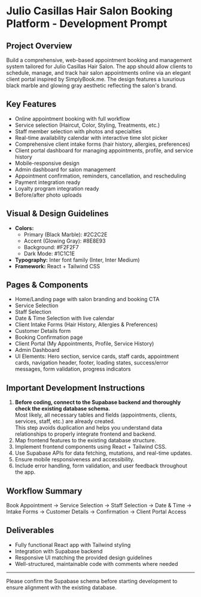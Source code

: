 # Julio Casillas Hair Salon Booking Platform - Development Prompt

## Project Overview
Build a comprehensive, web-based appointment booking and management system tailored for Julio Casillas Hair Salon. The app should allow clients to schedule, manage, and track hair salon appointments online via an elegant client portal inspired by SimplyBook.me. The design features a luxurious black marble and glowing gray aesthetic reflecting the salon's brand.

## Key Features
- Online appointment booking with full workflow
- Service selection (Haircut, Color, Styling, Treatments, etc.)
- Staff member selection with photos and specialties
- Real-time availability calendar with interactive time slot picker
- Comprehensive client intake forms (hair history, allergies, preferences)
- Client portal dashboard for managing appointments, profile, and service history
- Mobile-responsive design
- Admin dashboard for salon management
- Appointment confirmation, reminders, cancellation, and rescheduling
- Payment integration ready
- Loyalty program integration ready
- Before/after photo uploads

## Visual & Design Guidelines
- **Colors:**
  - Primary (Black Marble): #2C2C2E
  - Accent (Glowing Gray): #8E8E93
  - Background: #F2F2F7
  - Dark Mode: #1C1C1E
- **Typography:** Inter font family (Inter, Inter Medium)
- **Framework:** React + Tailwind CSS

## Pages & Components
- Home/Landing page with salon branding and booking CTA
- Service Selection
- Staff Selection
- Date & Time Selection with live calendar
- Client Intake Forms (Hair History, Allergies & Preferences)
- Customer Details form
- Booking Confirmation page
- Client Portal (My Appointments, Profile, Service History)
- Admin Dashboard
- UI Elements: Hero section, service cards, staff cards, appointment cards, navigation header, footer, loading states, success/error messages, form validation, progress indicators

## Important Development Instructions
1. **Before coding, connect to the Supabase backend and thoroughly check the existing database schema.**  
   Most likely, all necessary tables and fields (appointments, clients, services, staff, etc.) are already created.  
   This step avoids duplication and helps you understand data relationships to properly integrate frontend and backend.
2. Map frontend features to the existing database structure.
3. Implement frontend components using React + Tailwind CSS.
4. Use Supabase APIs for data fetching, mutations, and real-time updates.
5. Ensure mobile responsiveness and accessibility.
6. Include error handling, form validation, and user feedback throughout the app.

## Workflow Summary
Book Appointment → Service Selection → Staff Selection → Date & Time → Intake Forms → Customer Details → Confirmation → Client Portal Access

## Deliverables
- Fully functional React app with Tailwind styling
- Integration with Supabase backend
- Responsive UI matching the provided design guidelines
- Well-structured, maintainable code with comments where needed

---

Please confirm the Supabase schema before starting development to ensure alignment with the existing database.